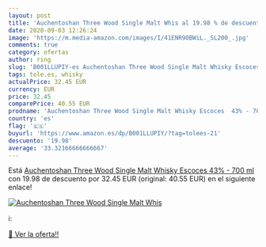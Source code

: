 ```yaml
---
layout: post
title: 'Auchentoshan Three Wood Single Malt Whis al 19.98 % de descuento'
date: 2020-09-03 12:26:24
image: 'https://m.media-amazon.com/images/I/41ENR9OBWiL._SL200_.jpg'
comments: true
category: ofertas
author: ring
slug: 'B001LLUPIY-es Auchentoshan Three Wood Single Malt Whisky Escoces 43% -...'
tags: tole.es, whisky
actualPrice: 32.45 EUR
currency: EUR
price: 32.45
comparePrice: 40.55 EUR
prodname: 'Auchentoshan Three Wood Single Malt Whisky Escoces  43% - 700 ml'
country: 'es'
flag: '🇪🇸'
buyurl: 'https://www.amazon.es/dp/B001LLUPIY/?tag=tolees-21'
descuento: '19.98'
average: '33.32166666666667'
---
```


Está [Auchentoshan Three Wood Single Malt Whisky Escoces  43% - 700 ml](https://www.amazon.es/dp/B001LLUPIY/?tag=tolees-21) con 19.98 de descuento por 32.45 EUR (original: 40.55 EUR) en el siguiente enlace!

[![Auchentoshan Three Wood Single Malt Whis](https://m.media-amazon.com/images/I/41ENR9OBWiL._SL200_.jpg)](https://www.amazon.es/dp/B001LLUPIY/?tag=tolees-21)

ℹ️:


[🛒 Ver la oferta!!](https://www.amazon.es/dp/B001LLUPIY/?tag=tolees-21)
